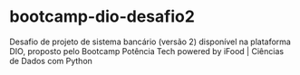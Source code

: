 # bootcamp-dio-desafio2
Desafio de projeto de sistema bancário (versão 2) disponível na plataforma DIO, proposto pelo Bootcamp Potência Tech powered by iFood | Ciências de Dados com Python
